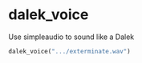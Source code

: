 # dalek_voice
Use simpleaudio to sound like a Dalek

```python
dalek_voice(".../exterminate.wav")

```
